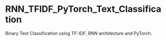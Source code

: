 # RNN_TFIDF_PyTorch_Text_Classification
Binary Text Classification using TF-IDF, RNN architecture and PyTorch. 
